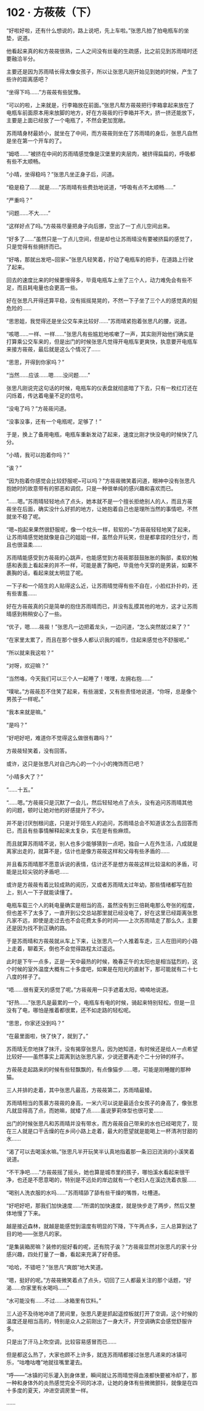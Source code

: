 # 102 · 方莜莜（下）

“好啦好啦，还有什么想说的，路上说吧，先上车啦。”张思凡拍了拍电瓶车的坐垫，说道。

他看起来真的和方莜莜很熟，二人之间没有丝毫的生疏感，比之前见到苏雨晴时还要融洽半分。

主要还是因为苏雨晴长得太像女孩子，所以让张思凡刚开始见到她的时候，产生了些许的距离感吧？

“坐得下吗……”方莜莜有些犹豫。

“可以的啦，上来就是，行李箱放在前面。”张思凡帮方莜莜把行李箱拿起来放在了电瓶车前面原本用来放脚的地方，好在方莜莜的行李箱并不大，挤一挤还能放下，主要是上面已经放了一个电瓶了，不然会更加宽敞。

苏雨晴身材最娇小，就坐在了中间，而方莜莜则坐在了苏雨晴的身后，张思凡自然是坐在第一个开车的了。

“姆唔……”被挤在中间的苏雨晴感觉像是汉堡里的夹层肉，被挤得扁扁的，呼吸都有些不太顺畅。

“小晴，坐得稳吗？”张思凡坐正身子后，问道。

“稳是稳了……就是……”苏雨晴有些费劲地说道，“呼吸有点不太顺畅……”

“严重吗？”

“问题……不大……”

“这样好点了吗。”方莜莜尽量把身子向后挪，空出了一丁点儿空间出来。

“好多了……”虽然只是一丁点儿空间，但是却也让苏雨晴没有要被挤扁的感觉了，只是觉得有些拥挤而已。

“好咯，那就出发吧\~回家\~”张思凡轻笑着，拧动了电瓶车的把手，在道路上行驶了起来。

回去的速度比来的时候要慢得多，毕竟电瓶车上坐了三个人，动力难免会有些不足，而且耗电量也会更高一些。

好在张思凡开得还算平稳，没有摇摇晃晃的，不然一下子坐了三个人的感觉真的挺危险的……

“思思姐，我觉得还是坐公交车来比较好……”苏雨晴紧抱着张思凡的腰，说道。

“咳嗯……一样、一样……”张思凡有些尴尬地咳嗽了一声，其实刚开始他们确实是打算乘公交车来的，但是出门的时候张思凡觉得开电瓶车更爽快，执意要开电瓶车来接方莜莜，最后就是这么个情况了……

“思思，开得到你家吗？”

“当然……应该……嗯……没问题……”

张思凡刚说完这句话的时候，电瓶车的仪表盘就彻底暗了下去，只有一枚红灯还在闪烁着，传达着电量不足的信号。

“没电了吗？”方莜莜问道。

“没事没事，还有一个电瓶呢，足够了！”

于是，换上了备用电瓶，电瓶车重新发动了起来，速度比刚才快没电的时候快了几分。

“小晴，我可以抱着你吗？”

“诶？”

“因为抱着你感觉会比较舒服呢\~可以吗？”方莜莜微笑着问道，眼神中没有张思凡抱她时的故意带有的邪恶和调侃，只是一种很单纯的感兴趣和喜欢而已。

“……嗯。”苏雨晴轻轻地点了点头，她本就不是一个擅长拒绝别人的人，而且方莜莜坐在后面，确实没什么好抓的地方，让她抱着自己也是理所当然的事情吧，不然就坐不稳了呢。

“嗯\~抱起来果然很舒服呢，像一个枕头一样，软软的\~”方莜莜轻轻地笑了起来，让苏雨晴感觉她就像是自己的姐姐一样，虽然会开玩笑，但是都拿捏的住分寸，而且也很温柔……

苏雨晴能感受到方莜莜的心跳声，也能感觉到方莜莜那鼓鼓胀胀的胸部，柔软的触感和表面上看起来的并不一样，可能是裹了胸吧，毕竟他今天穿的是男装，如果不裹胸的话，看起来就太明显了呢。

一下子和一个陌生的人贴得这么近，让苏雨晴觉得有些不自在，小脸红扑扑的，还有些害羞……

好在方莜莜真的只是简单的抱住苏雨晴而已，并没有乱摸其他的地方，这才让苏雨晴感到稍稍安心了一些。

“优子，嗯……莜莜！”张思凡一边把着龙头，一边问道，“怎么突然就过来了？”

“在家里太累了，而且在那个很多人都认识我的城市，住起来感觉也不舒服呢。”

“所以就来我这啦？”

“对呀，欢迎嘛？”

“当然咯，今天我们可以三个人一起睡了！嘿嘿，左拥右抱……”

“噗呲。”方莜莜忍不住笑了起来，有些溺爱，又有些责怪地说道，“你呀，总是像个男孩子一样呢。”

“我本来就是嘛。”

“是吗？”

“好吧好吧，难道你不觉得这么做很有趣吗？”

方莜莜轻笑着，没有回答。

或许，这只是张思凡对自己内心的一个小小的掩饰而已吧？

“小晴多大了？”

“……十五。”

“……嗯。”方莜莜只是沉默了一会儿，然后轻轻地点了点头，没有追问苏雨晴其他的问题，顿时让她对他的好感提升了不少。

并不是讨厌刨根问底，只是对于陌生人的追问，苏雨晴总会不知道该怎么去回答而已，而且有些事情解释起来太复杂，实在是有些麻烦。

而且就算苏雨晴不说，别人也多少能够猜到一点吧，独自一人在外生活，八成就是离家出走的，就算不是，估计也是像方莜莜这样和父母有些矛盾的……

并且看苏雨晴那不愿意诉说的表情，估计还不是想方莜莜这样比较温和的矛盾，可能是比较尖锐的矛盾吧……

或许是方莜莜有着比较成熟的阅历，又或者苏雨晴太过年幼，那些情绪都写在脸上，别人一下子就能读懂了。

电瓶车载三个人的耗电量确实是相当的高，虽然没有到三倍耗电那么夸张的程度，但也差不了太多了，一直开到公交总站那里就已经没电了，好在这里已经距离张思凡家不远，即使是走过去也不会花费太多的时间——上次苏雨晴走了那么久，主要还是因为找不到正确的路。

于是苏雨晴和方莜莜就从车上下来，让张思凡一个人推着车走，三人在田间的小路上走着，聊着天，倒也不会觉得路程太过遥远。

此时是下午一点多，正是一天中最热的时候，晚春正午的太阳也是相当猛烈的，这个时候的室外温度大概有二十多度吧，如果是在阳光的直射下，那可能就有二十七八度的样子了。

“唔……很有夏天的感觉了呢。”方莜莜用一只手遮着太阳，喃喃地说道。

“好热……”张思凡是最累的一个，电瓶车有电的时候，骑起来特别轻松，但是一旦没有了电，哪怕是推着都很累，还不如走路的轻松呢。

“思思，你家还没到吗？”

“在最里面啦，快了快了，就到了。”

苏雨晴无奈地抹了抹汗，没有揭穿张思凡，因为她知道，有时候还是给人一点希望比较好——虽然事实上距离到达张思凡家，少说还要再走个二十分钟的样子。

方莜莜走起路来的时候有些轻飘飘的，有点像猫步……嗯，可能是刚睡醒的那种猫。

三人并排的走着，其中张思凡最高，方莜莜第二，苏雨晴最矮。

苏雨晴相当的羡慕方莜莜的身高，一米六可以说是最适合女孩子的身高了，像张思凡就显得高了点，而她嘛，就矮了点……虽说萝莉体型也很可爱……

出门的时候张思凡和苏雨晴并没有带水，而方莜莜自己带来的水也已经喝完了，现在三人就是口干舌燥的在乡间小路上走着，最大的愿望就是能喝上一杯清冽甘甜的水……

“渴了可以去喝溪水嘛。”张思凡半开玩笑半认真地指着那一条汩汩流淌的小溪笑着说道。

“不干净吧……”方莜莜摇了摇头，她也算是城市里的孩子，哪怕溪水看起来很干净，也还是不愿意喝的，特别是不远处的岸边就有一个老妇人在溪边洗着衣服……

“喝别人洗衣服的水吗……”苏雨晴舔了舔有些干燥的嘴唇，吐槽道。

“好吧好吧，那我们加快速度……”所谓的加快速度，就是快步走了两步，然后又整体地慢了下来。

越是接近森林，就越是能感觉到温度有明显的下降，下午两点多，三人总算到达了目的地——张思凡的家。

“是集装箱房嘛？装修的挺好看的呢，还有院子诶？”方莜莜显然对张思凡的家十分感兴趣，四处打量了一番，看起来充满了好奇感。

“哈哈，不错吧？”张思凡“爽朗”地大笑道。

“嗯，挺好的呢。”方莜莜微笑着点了点头，切回了三人都最关注的那个话题，“好渴……你家里有水喝吗……”

“水可能没有……不过……冰箱里有饮料。”

三人迫不及待地冲进了房间里，张思凡更是抓起遥控板就打开了空调，这个时候的温度还是相当高的，特别是众人之前刚出了一身大汗，开空调确实会感觉舒服许多。

只是出了汗马上吹空调，比较容易感冒而已……

但是都这么热了，大家也顾不上许多，就连苏雨晴都接过张思凡递来的冰镇可乐，“咕噜咕噜”地就往嘴里灌去。

“呼——”冰镇的可乐灌入到身体里，瞬间就让苏雨晴觉得血液都快要被冷却了，那一种和身体外的炎热感觉完全不同的冰凉，让她的身体有些微微颤抖，就像是在四十多度的夏天，冲进空调房里一样。

……
